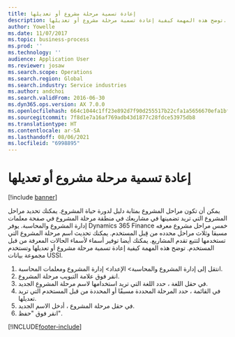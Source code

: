 ```yaml
---
title: إعادة تسمية مرحلة مشروع أو تعديلها
description: توضح هذه المهمة كيفية إعادة تسمية مرحلة مشروع أو تعديلها.
author: Yowelle
ms.date: 11/07/2017
ms.topic: business-process
ms.prod: ''
ms.technology: ''
audience: Application User
ms.reviewer: josaw
ms.search.scope: Operations
ms.search.region: Global
ms.search.industry: Service industries
ms.author: andchoi
ms.search.validFrom: 2016-06-30
ms.dyn365.ops.version: AX 7.0.0
ms.openlocfilehash: 664c1044c1ff23e892d7f90d255517b22cfa1a5656670efa1bf15339c5ae2112
ms.sourcegitcommit: 7f8d1e7a16af769adb43d1877c28fdce53975db8
ms.translationtype: HT
ms.contentlocale: ar-SA
ms.lasthandoff: 08/06/2021
ms.locfileid: "6998895"
---
```

# <a name="rename-or-modify-a-project-stage"></a>إعادة تسمية مرحلة مشروع أو تعديلها

[!include [banner](../../includes/banner.md)]

يمكن أن تكون مراحل المشروع بمثابة دليل لدورة حياة المشروع. يمكنك تحديد مراحل المشروع التي تريد تضمينها في مشاريعك في منطقة مرحلة المشروع في صفحة معلمات إدارة المشروع والمحاسبة. يوفر Dynamics 365 Finance خمس مراحل مشروع معرفه مسبقا وثلاث مراحل محدده من قِبل المستخدم. يمكنك تحديث اسم مرحلة المشروع التي تستخدمها لتتبع تقدم المشاريع. يمكنك أيضا توفير أسماء لأسماء الحالات المعرفة من قبل المستخدم. توضح هذه المهمة كيفية إعادة تسمية مرحلة مشروع أو تعديلها وتستخدم مجموعة بيانات USSI.

1. انتقل إلى إدارة المشروع والمحاسبة> الإعداد> إدارة المشروع ومعلمات المحاسبة.
2. انقر فوق علامة التبويب مرحلة المشروع.
3. في حقل اللغة ، حدد اللغة التي تريد استخدامها لاسم مرحلة المشروع الجديد.
4. في القائمة ، حدد المرحلة المحددة مسبقًا أو المحددة من قبل المستخدم التي تريد تعديلها. 
5. في حقل مرحلة المشروع ، أدخل الاسم الجديد.
6. انقر فوق "حفظ".


[!INCLUDE[footer-include](../../includes/footer-banner.md)]